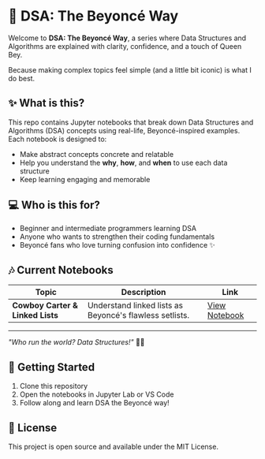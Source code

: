 # 👑 DSA: The Beyoncé Way

Welcome to **DSA: The Beyoncé Way**, a series where Data Structures and Algorithms are explained with clarity, confidence, and a touch of Queen Bey.

Because making complex topics feel simple (and a little bit iconic) is what I do best.

## ✨ What is this?

This repo contains Jupyter notebooks that break down Data Structures and Algorithms (DSA) concepts using real-life, Beyoncé-inspired examples. Each notebook is designed to:

- Make abstract concepts concrete and relatable
- Help you understand the **why**, **how**, and **when** to use each data structure
- Keep learning engaging and memorable

## 💻 Who is this for?

- Beginner and intermediate programmers learning DSA
- Anyone who wants to strengthen their coding fundamentals
- Beyoncé fans who love turning confusion into confidence ✨

## 🎶 Current Notebooks

| Topic                            | Description                                             | Link                                                                                       |
| -------------------------------- | ------------------------------------------------------- | ------------------------------------------------------------------------------------------ |
| **Cowboy Carter & Linked Lists** | Understand linked lists as Beyoncé's flawless setlists. | [View Notebook](https://colab.research.google.com/drive/18P523tNEfyPrMS406xAaP8t68XglfiYY) |

---

_"Who run the world? Data Structures!"_ 💃🏾

## 🚀 Getting Started

1. Clone this repository
2. Open the notebooks in Jupyter Lab or VS Code
3. Follow along and learn DSA the Beyoncé way!

## 📝 License

This project is open source and available under the MIT License.
